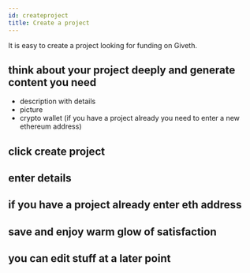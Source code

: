 ```yaml
---
id: createproject
title: Create a project
---
```

It is easy to create a project looking for funding on Giveth.

## think about your project deeply and generate content you need
- description with details
- picture
- crypto wallet (if you have a project already you need to enter a new ethereum address)

## click create project

## enter details

## if you have a project already enter eth address

## save and enjoy warm glow of satisfaction

## you can edit stuff at a later point